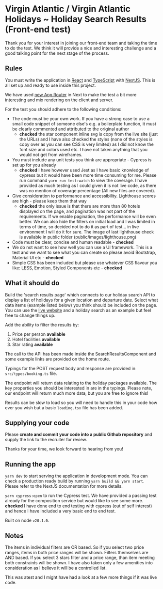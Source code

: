 # Virgin Atlantic / Virgin Atlantic Holidays ~ Holiday Search Results (Front-end test)

Thank you for your interest in joining our front-end team and taking the time to do the test. We think it will provide a nice and interesting challenge and a good talking point for the next stage of the process.

## Rules

You must write the application in [React](https://react.dev/) and [TypeScript](https://www.typescriptlang.org/) with [NextJS](https://nextjs.org/). This is all set up and ready to use inside this project.

We have used [new App Router](https://nextjs.org/docs/app/building-your-application/routing) in Next to make the test a bit more interesting and mix rendering on the client and server.

For the test you should adhere to the following conditions:

- The code must be your own work. If you have a strong case to use a small code snippet of someone else's e.g. a
  boilerplate function, it must be clearly commented and attributed to the original author
  - **checked** the star component inline svg is copy from the live site (just the URLs) and I have also checked the styles (none of the styles is copy over as you can see CSS is very limited) as I did not know the font size and colors used etc. I have not taken anything that you would not get from wireframes.
- You must include any unit tests you think are appropriate - Cypress is set up for you already
  - **checked** I have however used Jest as I have basic knowledge of cypress but it would have been more time consuming for me. Please run command `yarn run test:watch` to view the coverage. I have provided as much testing as I could given it is not live code, as there was no mention of coverage percentage (All new files are covered).
- Give consideration to performance and accessibility. Lighthouse scores are high - please keep them that way
  - **checked** the only issue is that there are more than 80 hotels displayed on the page, and pagination was not part of the requirements. If we enable pagination, the performance will be even better. We can also hide the filters on initial load and I was limited in terms of time, so decided not to do it as part of test... in live environment I will do it for sure. The image of last lighthouse check is available in public folder (public/images/lighthouse.png)
- Code must be clear, concise and human readable - **checked**
- We do not want to see how well you can use a UI framework. This is a test and we want to see what you can create so please avoid Bootstrap, Material UI etc - **checked**
- Simple CSS has been included but please use whatever CSS flavour you like: LESS, Emotion, Styled Components etc - **checked**

## What it should do

Build the 'search results page' which connects to our holiday search API to display a list of holidays for a given location and departure date. Select what data items (example listed below) you think should be included on the page. You can use the [live website](https://www.virginholidays.co.uk) and a holiday search as an example but feel free to change things up.

Add the ability to filter the results by:

1. Price per person **available**
1. Hotel facilities **available**
1. Star rating **available**

The call to the API has been made inside the SearchResultsComponent and some example links are provided on the home route.

Typings for the POST request body and response are provided in `src/types/booking.ts` file.

The endpoint will return data relating to the holiday packages available. The key properties you should be interested in are in the typings. Please note, our endpoint will return much more data, but you are free to ignore this!

Results can be slow to load so you will need to handle this in your code how ever you wish but a basic `loading.tsx` file has been added.

## Supplying your code

Please **create and commit your code into a public Github repository** and supply the link to the recruiter for review.

Thanks for your time, we look forward to hearing from you!

## Running the app

`yarn dev` to start serving the application in development mode. You can check a production ready build by running `yarn build && yarn start`. Please refer to the NextJS documentation for more details.

`yarn cypress:open` to run the Cypress test. We have provided a passing test already for the composition service but would like to see some more. **checked** I have done end to end testing with cypress (out of self interest) and hence I have included a very basic end to end test.

Built on node `v20.1.0`.

## Notes

The items in individual filters are OR based. So if you select two price ranges, items in both price ranges will be shown. Filters themselves are AND based. If you select 3 stars filter and a price range, than item meeting both constraints will be shown. I have also taken only a few amenities into consideration as I believe it will be a controlled list.

This was atest and I might have had a look at a few more things if it was live code.
